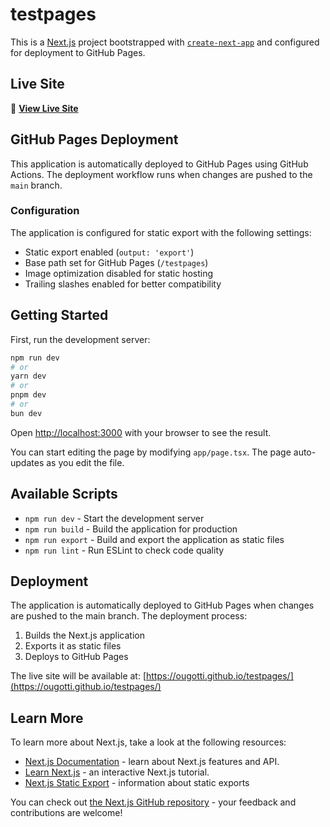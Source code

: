 # testpages

This is a [Next.js](https://nextjs.org) project bootstrapped with [`create-next-app`](https://nextjs.org/docs/app/api-reference/cli/create-next-app) and configured for deployment to GitHub Pages.

## Live Site

🚀 **[View Live Site](https://ougotti.github.io/testpages/)**

## GitHub Pages Deployment

This application is automatically deployed to GitHub Pages using GitHub Actions. The deployment workflow runs when changes are pushed to the `main` branch.

### Configuration

The application is configured for static export with the following settings:
- Static export enabled (`output: 'export'`)
- Base path set for GitHub Pages (`/testpages`)
- Image optimization disabled for static hosting
- Trailing slashes enabled for better compatibility

## Getting Started

First, run the development server:

```bash
npm run dev
# or
yarn dev
# or
pnpm dev
# or
bun dev
```

Open [http://localhost:3000](http://localhost:3000) with your browser to see the result.

You can start editing the page by modifying `app/page.tsx`. The page auto-updates as you edit the file.

## Available Scripts

- `npm run dev` - Start the development server
- `npm run build` - Build the application for production
- `npm run export` - Build and export the application as static files
- `npm run lint` - Run ESLint to check code quality

## Deployment

The application is automatically deployed to GitHub Pages when changes are pushed to the main branch. The deployment process:

1. Builds the Next.js application
2. Exports it as static files
3. Deploys to GitHub Pages

The live site will be available at: [https://ougotti.github.io/testpages/](https://ougotti.github.io/testpages/)

## Learn More

To learn more about Next.js, take a look at the following resources:

- [Next.js Documentation](https://nextjs.org/docs) - learn about Next.js features and API.
- [Learn Next.js](https://nextjs.org/learn) - an interactive Next.js tutorial.
- [Next.js Static Export](https://nextjs.org/docs/app/building-your-application/deploying/static-exports) - information about static exports

You can check out [the Next.js GitHub repository](https://github.com/vercel/next.js) - your feedback and contributions are welcome!
